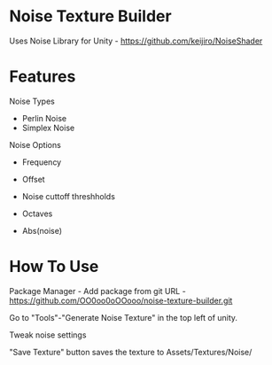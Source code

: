 # Noise Texture Builder
Uses Noise Library for Unity - https://github.com/keijiro/NoiseShader

# Features
Noise Types
* Perlin Noise
* Simplex Noise

Noise Options
* Frequency
* Offset

* Noise cuttoff threshholds
* Octaves

* Abs(noise)


# How To Use
Package Manager - Add package from git URL - https://github.com/OO0oo0oOOooo/noise-texture-builder.git

Go to "Tools"-"Generate Noise Texture" in the top left of unity.

Tweak noise settings

"Save Texture" button saves the texture to Assets/Textures/Noise/
